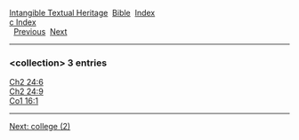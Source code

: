 [Intangible Textual Heritage](../../index)  [Bible](../index) 
[Index](index)   
[c Index](_c_)  
  [Previous](c02292)  [Next](c02294) 

------------------------------------------------------------------------

### &lt;collection&gt; 3 entries

[Ch2 24:6](../kjv/ch2024.htm#006)  
[Ch2 24:9](../kjv/ch2024.htm#009)  
[Co1 16:1](../kjv/co1016.htm#001)  

------------------------------------------------------------------------

[Next: college (2)](c02294)

